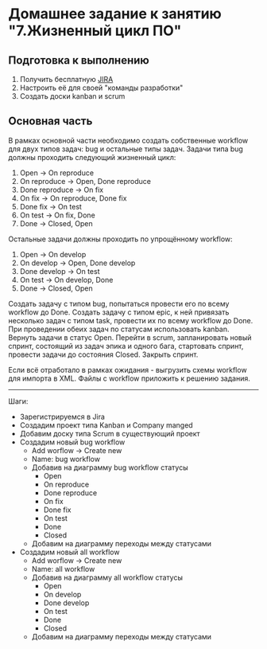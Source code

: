 # Домашнее задание к занятию "7.Жизненный цикл ПО"

## Подготовка к выполнению
1. Получить бесплатную [JIRA](https://www.atlassian.com/ru/software/jira/free)
2. Настроить её для своей "команды разработки"
3. Создать доски kanban и scrum

## Основная часть
В рамках основной части необходимо создать собственные workflow для двух типов задач: bug и остальные типы задач. Задачи типа bug должны проходить следующий жизненный цикл:
1. Open -> On reproduce
2. On reproduce -> Open, Done reproduce
3. Done reproduce -> On fix
4. On fix -> On reproduce, Done fix
5. Done fix -> On test
6. On test -> On fix, Done
7. Done -> Closed, Open

Остальные задачи должны проходить по упрощённому workflow:
1. Open -> On develop
2. On develop -> Open, Done develop
3. Done develop -> On test
4. On test -> On develop, Done
5. Done -> Closed, Open

Создать задачу с типом bug, попытаться провести его по всему workflow до Done. Создать задачу с типом epic, к ней привязать несколько задач с типом task, провести их по всему workflow до Done. При проведении обеих задач по статусам использовать kanban. Вернуть задачи в статус Open.
Перейти в scrum, запланировать новый спринт, состоящий из задач эпика и одного бага, стартовать спринт, провести задачи до состояния Closed. Закрыть спринт.

Если всё отработало в рамках ожидания - выгрузить схемы workflow для импорта в XML. Файлы с workflow приложить к решению задания.

---

Шаги:
- Зарегистрируемся в Jira
- Создадим проект типа Kanban и Company manged
- Добавим доску типа Scrum в существующий проект
- Cоздадим новый bug workflow
    - Add worflow -> Create new
    - Name: bug workflow
    - Добавив на диаграмму bug workflow статусы
        - Open
        - On reproduce
        - Done reproduce
        - On fix
        - Done fix
        - On test
        - Done
        - Closed
    - Добавим на диаграмму переходы между статусами
- Cоздадим новый all workflow
    - Add worflow -> Create new
    - Name: all workflow
    - Добавив на диаграмму all workflow статусы
        - Open
        - On develop
        - Done develop
        - On test
        - Done
        - Closed
    - Добавим на диаграмму переходы между статусами